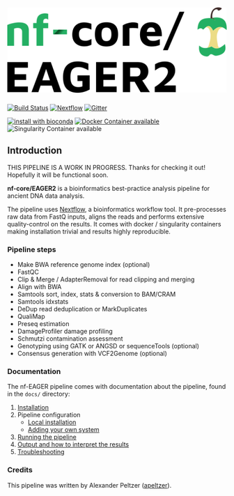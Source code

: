 # ![nf-core/EAGER2](docs/images/EAGER2_logo.png)

[![Build Status](https://travis-ci.org/apeltzer/nf-EAGER.svg?branch=master)](https://travis-ci.org/apeltzer/nf-EAGER)
[![Nextflow](https://img.shields.io/badge/nextflow-%E2%89%A50.27.0-brightgreen.svg)](https://www.nextflow.io/)
[![Gitter](https://img.shields.io/badge/gitter-%20join%20chat%20%E2%86%92-4fb99a.svg)](https://gitter.im/nf-core/EAGER2)

[![install with bioconda](https://img.shields.io/badge/install%20with-bioconda-brightgreen.svg)](http://bioconda.github.io/)
[![Docker Container available](https://img.shields.io/docker/automated/nfcore/rnaseq.svg)](https://hub.docker.com/r/nfcore/eager2/)
![Singularity Container available](
https://img.shields.io/badge/singularity-available-7E4C74.svg)

## Introduction
THIS PIPELINE IS A WORK IN PROGRESS. Thanks for checking it out! Hopefully it will be functional soon.

**nf-core/EAGER2** is a bioinformatics best-practice analysis pipeline for ancient DNA data analysis.

The pipeline uses [Nextflow](https://www.nextflow.io), a bioinformatics workflow tool. It pre-processes raw data from FastQ inputs, aligns the reads and performs extensive quality-control on the results. It comes with docker / singularity containers making installation trivial and results highly reproducible.

### Pipeline steps

* Make BWA reference genome index (optional)
* FastQC
* Clip & Merge / AdapterRemoval for read clipping and merging
* Align with BWA
* Samtools sort, index, stats & conversion to BAM/CRAM
* Samtools idxstats
* DeDup read deduplication or MarkDuplicates
* QualiMap
* Preseq estimation
* DamageProfiler damage profiling
* Schmutzi contamination assessment
* Genotyping using GATK or ANGSD or sequenceTools (optional)
* Consensus generation with VCF2Genome (optional)


### Documentation
The nf-EAGER pipeline comes with documentation about the pipeline, found in the `docs/` directory:

1. [Installation](docs/installation.md)
2. Pipeline configuration
    * [Local installation](docs/configuration/local.md)
    * [Adding your own system](docs/configuration/adding_your_own.md)
3. [Running the pipeline](docs/usage.md)
4. [Output and how to interpret the results](docs/output.md)
5. [Troubleshooting](docs/troubleshooting.md)

### Credits
This pipeline was written by Alexander Peltzer ([apeltzer](https://github.com/apeltzer)).
